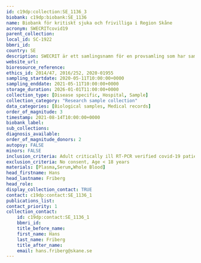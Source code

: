 ```yaml
---
id: c19dp:collection:SE_1136_3
biobank: c19dp:biobank:SE_1136
name: Biobank för kritiskt sjuka och frivilliga i Region Skåne
acronym: SWECRITcovid19
parent_collection:
local_id: SC-1922
bbmri_id:
country: SE
description: SWECRIT är ett samlingsnamn för en provsamling som har samlat blodprover från kritiskt sjuka IVA-patienter i Region Skåne sedan 2014 (2014/47). SWECRITcovid 19 är en fortsättning på samarbetet i Reg Skåne som startade i samband med pandemin i maj 2020 och avslutades maj 2021 (n=519). Vi har samlat seriella blodprover (helblod, plasma, serum) under IVA-vården (ankomst, dag 2 & 7) och vid uppföljningar efter 3 och 12 mån från kritiskt sjuka IVA-vårdade RT-PCR-verifierade covid-19 patienter. Samtycke inkluderar genetik. Kliniska data har samlats in via kvalitetsregistret covid-IR i Reg Skåne. Standardiserad uppföljning av overlevare efter 3-6, 12, och 36 mån.
website_url:
bioresource_reference:
ethics_id: 2014/47, 2016/252, 2020-01955
sampling_startdate: 2020-05-11T10:00:00+0000
sampling_enddate: 2021-05-11T10:00:00+0000
storage_duration: 2026-01-01T11:00:00+0000
collection_type: [Disease specific, Hospital, Sample]
collection_category: "Research sample collection"
data_categories: [Biological samples, Medical records]
order_of_magnitude: 3
timestamp: 2021-08-14T10:00:00+0000
biobank_label:
sub_collections:
diagnosis_available:
order_of_magnitude_donors: 2
autopsy: FALSE
minors: FALSE
inclusion_criteria: Adult critically ill RT-PCR verified covid-19 patients and treated in an intensive care unit in Region Skåne during one full year
exclusion_criteria: No consent, Age < 18 years
materials: [Plasma,Serum,Whole Blood]
head_firstname: Hans
head_lastname: Friberg
head_role:
display_collection_contact: TRUE
contact: c19dp:contact:SE_1136_1
publications_list:
contact_priority: 1
collection_contact:
    id: c19dp:contact:SE_1136_1
    bbmri_id:
    title_before_name:
    first_name: Hans
    last_name: Friberg
    title_after_name:
    email: hans.friberg@skane.se
---
```

